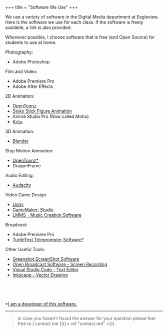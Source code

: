 +++
title = "Software We Use"
+++

We use a variety of software in the Digital Media department at Eagleview.  
Here is the software we use for each class.  If the software is freely available, a link is also provided.

Whenever possible, I choose software that is free (and Open Source) for students to use at home. 

Photography:

* Adobe Photoshop

Film and Video:

* Adobe Premiere Pro 
* Adobe After Effects

2D Animation: 

* [OpenToonz](https://github.com/opentoonz/opentoonz/releases)
* [Stykx Stick Figure Animation](http://www.stykz.net/)
* Anime Studio Pro (Now called Moho)
* [Krita](https://krita.org/en/)

3D Animation:

* [Blender](http://blender.org)

Stop Motion Animation:

* [OpenToonz*](https://github.com/opentoonz/opentoonz/releases)
* DragonFrame

Audio Editing:

* [Audacity](http://www.audacityteam.org/)

Video Game Design

* [Unity](https://unity3d.com/)
* [GameMaker: Studio](http://www.yoyogames.com/gamemaker)
* [LMMS - Music Creation Software](https://lmms.io/)

Broadcast:

* Adobe Premiere Pro
* [TurtleText Teleprompter Software*](https://github.com/turtletooth/turtletext)

Other Useful Tools:

* [Greenshot ScreenShot Software](http://getgreenshot.org/)
* [Open Broadcast Software - Screen Recording](https://obsproject.com/)
* [Visual Studio Code - Text Editor](https://code.visualstudio.com)
* [Inkscape - Vector Drawing](https://inkscape.org/en/)

&nbsp;

&nbsp;

*[I am a developer of this software.](https://github.com/turtletooth)

---

> In case you haven't found the answer for your question please feel free to [ contact me ]({{< ref "contact.md" >}}).

